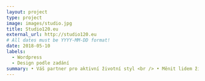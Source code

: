 ```yaml
---
layout: project
type: project
image: images/studio.jpg
title: Studio120.eu
external_url: http://studio120.eu
# All dates must be YYYY-MM-DD format!
date: 2018-05-10
labels:
  - Wordpress
  - Design podle zadání
summary: • Váš partner pro aktivní životní styl <br /> • Měnit lidem životy nejlepšími produkty pro výživu a regulaci váhy na světě
---
```




